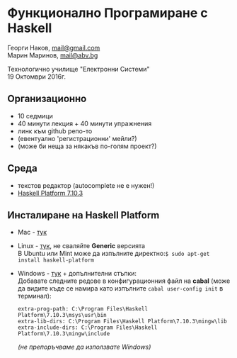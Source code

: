 # Функционално Програмиране с Haskell

Георги Наков, [mail@gmail.com](mailto:mail@gmail.com)  
Марин Маринов, [mail@abv.bg](mailto:mail@abv.bg)

Технологично училище "Електронни Системи"  
19 Октомври 2016г.

## Организационно
- 10 седмици
- 40 минути лекция + 40 минути упражнения
- линк към github репо-то
- (евентуално 'регистрационни' мейли?)
- (може би неща за някакъв по-голям проект?)

## Среда
- текстов редактор (autocomplete не е нужен!)
- [Haskell Platform 7.10.3](https://www.haskell.org/platform/)

## Инсталиране на Haskell Platform
- Mac   - [тук](https://www.haskell.org/platform/download/7.10.3/Haskell%20Platform%207.10.3%2064bit.pkg)
- Linux - [тук](https://www.haskell.org/platform/#linux), не сваляйте **Generic** версията  
  В Ubuntu или Mint може да изпълните директно:`$ sudo apt-get install haskell-platform`
- Windows - [тук](https://www.haskell.org/platform/download/7.10.3/HaskellPlatform-7.10.3-x86_64-setup.exe) + допълнителни стъпки:  
  Добавате следните редове в конфигурационния файл на **cabal** (може да видите къде се намира като изпълните `cabal user-config init` в терминал):
  ```
  extra-prog-path: C:\Program Files\Haskell Platform\7.10.3\msys\usr\bin  
  extra-lib-dirs: C:\Program Files\Haskell Platform\7.10.3\mingw\lib  
  extra-include-dirs: C:\Program Files\Haskell Platform\7.10.3\mingw\include
  ```

  *(не препоръчваме да използвате Windows)*